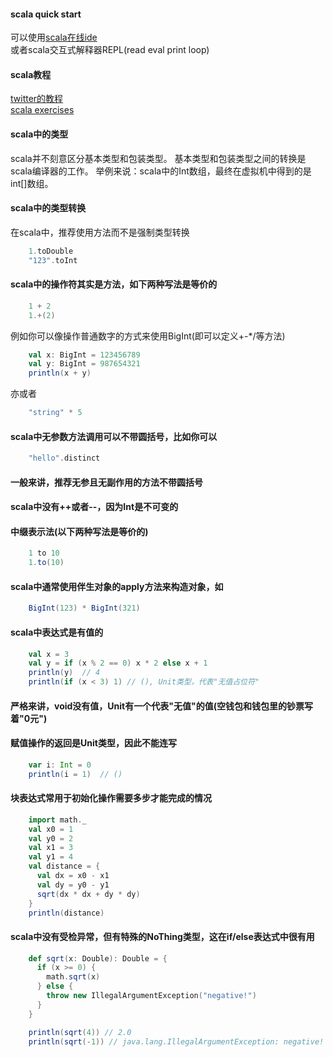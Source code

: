 #### scala quick start
可以使用[scala在线ide](https://scalafiddle.io/)  
或者scala交互式解释器REPL(read eval print loop)  

#### scala教程
[twitter的教程](https://twitter.github.io/scala_school/)  
[scala exercises](https://www.scala-exercises.org/)

#### scala中的类型
scala并不刻意区分基本类型和包装类型。
基本类型和包装类型之间的转换是scala编译器的工作。
举例来说：scala中的Int数组，最终在虚拟机中得到的是int[]数组。

#### scala中的类型转换
在scala中，推荐使用方法而不是强制类型转换
```scala
    1.toDouble
    "123".toInt
```
#### scala中的操作符其实是方法，如下两种写法是等价的
```scala
    1 + 2
    1.+(2)
```
例如你可以像操作普通数字的方式来使用BigInt(即可以定义+-*/等方法)
```scala
    val x: BigInt = 123456789
    val y: BigInt = 987654321
    println(x + y)
```
亦或者
```scala
    "string" * 5
```

#### scala中无参数方法调用可以不带圆括号，比如你可以
```scala
    "hello".distinct
```

#### 一般来讲，推荐无参且无副作用的方法不带圆括号

#### scala中没有++或者--，因为Int是不可变的

#### 中缀表示法(以下两种写法是等价的)
```scala
    1 to 10
    1.to(10)
```

#### scala中通常使用伴生对象的apply方法来构造对象，如
```scala
    BigInt(123) * BigInt(321)
```

#### scala中表达式是有值的
```scala
    val x = 3
    val y = if (x % 2 == 0) x * 2 else x + 1
    println(y)  // 4
    println(if (x < 3) 1) // (), Unit类型，代表"无值占位符"
```

#### 严格来讲，void没有值，Unit有一个代表"无值"的值(空钱包和钱包里的钞票写着"0元")

#### 赋值操作的返回是Unit类型，因此不能连写
```scala
    var i: Int = 0
    println(i = 1)  // ()
```

#### 块表达式常用于初始化操作需要多步才能完成的情况

```scala
    import math._
    val x0 = 1
    val y0 = 2
    val x1 = 3
    val y1 = 4
    val distance = {
      val dx = x0 - x1
      val dy = y0 - y1
      sqrt(dx * dx + dy * dy)
    }
    println(distance)
```

#### scala中没有受检异常，但有特殊的NoThing类型，这在if/else表达式中很有用
````scala
    def sqrt(x: Double): Double = {
      if (x >= 0) {
        math.sqrt(x)
      } else {
        throw new IllegalArgumentException("negative!")
      }
    }

    println(sqrt(4)) // 2.0
    println(sqrt(-1)) // java.lang.IllegalArgumentException: negative!
````
